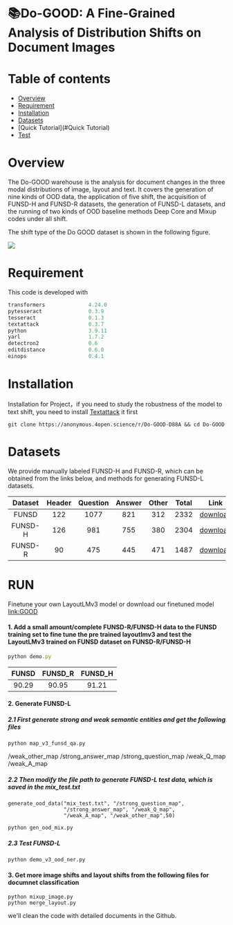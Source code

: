 # 📚Do-GOOD: A Fine-Grained Analysis of Distribution Shifts on Document Images

# Table of contents
* [Overview](#overview)
* [Requirement](#requirement)
* [Installation](#installation)
* [Datasets](#datasets)
* [Quick Tutorial](#Quick Tutorial)
* [Test](#Test)

# Overview

The Do-GOOD warehouse is the analysis for document changes in the three modal distributions of image, layout and text. It covers the generation of nine kinds of OOD data, the application of five shift, the acquisition of FUNSD-H and FUNSD-R datasets, the generation of FUNSD-L datasets, and the running of two kinds of OOD baseline methods Deep Core and Mixup codes under all shift.

The shift type of the Do GOOD dataset is shown in the following figure.

![](https://user-images.githubusercontent.com/111342294/202709041-af2c99b2-5a6e-49b5-93ce-2c4883960601.png)



# Requirement

This code is developed with

```javascript
transformers              4.24.0 
pytesseract               0.3.9 
tesseract                 0.1.3     
textattack                0.3.7 
python                    3.9.11
yarl                      1.7.2
detectron2                0.6                         
editdistance              0.6.0                    
einops                    0.4.1
```

# Installation

Installation for Project，if you need to study the robustness of the model to text shift, you need to install [Textattack](https://github.com/QData/TextAttack) it first

```
git clone https://anonymous.4open.science/r/Do-GOOD-D88A && cd Do-GOOD
```

# Datasets

We provide manually labeled FUNSD-H and FUNSD-R, which can be obtained from the links below, and methods for generating FUNSD-L datasets.

| Dataset | Header      | Question      | Answer      | Other      | Total      | Link      |
|:--------:| :------------:| :------------:| :------------:| :------------:|:------------:|:------------:|
| FUNSD | 122 | 1077 | 821 | 312 | 2332 |[download](https://pan.baidu.com/s/18OHBdaJCtFWTovHulJGAiQ)|
| FUNSD-H | 126 | 981 | 755 | 380 | 2304 |[download](https://pan.baidu.com/s/15L3Kyc2-NcpXqb6o7cd-HQ)|
| FUNSD-R | 90 | 475 | 445 | 471 | 1487 |[download](https://pan.baidu.com/s/1yrm0YANgX290ZMhpTBi8Cg)|


####


# RUN

Finetune your own LayoutLMv3 model or download our finetuned model [link:GOOD](https://pan.baidu.com/s/1zwlTvQsJfQDVOo2UDMRgRA)


#### 1. Add a small amount/complete FUNSD-R/FUNSD-H data to the FUNSD training set to fine tune the pre trained layoutlmv3 and test the LayoutLMv3 trained on FUNSD dataset on FUNSD-R/FUNSD-H

```javascript
python demo.py
```

| FUNSD | FUNSD_R      | FUNSD_H      |
|:--------:| :------------:| :------------:|
| 90.29 | 90.95 | 91.21 |

#### 2. Generate FUNSD-L
 
##### 2.1 First generate strong and weak semantic entities and get the following files

```
python map_v3_funsd_qa.py
```
/weak_other_map  /strong_answer_map  /strong_question_map  /weak_Q_map  /weak_A_map

##### 2.2 Then modify the file path to generate FUNSD-L test data, which is saved in the mix_test.txt

```
generate_ood_data("mix_test.txt", "/strong_question_map",
                  "/strong_answer_map", "/weak_Q_map",
                  "/weak_A_map", "/weak_other_map",50)
```

```
python gen_ood_mix.py
```


##### 2.3 Test FUNSD-L
```
python demo_v3_ood_ner.py
```

#### 3. Get more image shifts and layout shifts from the following files for documnet classification

```
python mixup_image.py
python merge_layout.py
```

we'll clean the code with detailed documents in the Github.
